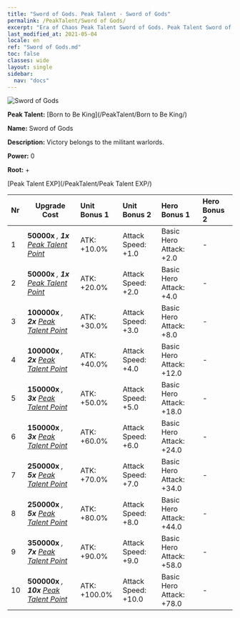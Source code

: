 ```yaml
---
title: "Sword of Gods. Peak Talent - Sword of Gods"
permalink: /PeakTalent/Sword of Gods/
excerpt: "Era of Chaos Peak Talent Sword of Gods. Peak Talent Sword of Gods. Sword of Gods"
last_modified_at: 2021-05-04
locale: en
ref: "Sword of Gods.md"
toc: false
classes: wide
layout: single
sidebar:
  nav: "docs"
---
```


  ![Sword of Gods](/images/pt/talent_4501.png)

  **Peak Talent:** [Born to Be King](/PeakTalent/Born to Be King/)

  **Name:** Sword of Gods

  **Description:** Victory belongs to the militant warlords.

  **Power:** 0

  **Root:** +

  [Peak Talent EXP](/PeakTalent/Peak Talent EXP/)

  | Nr | Upgrade Cost | Unit Bonus 1 | Unit Bonus 2 | Hero Bonus 1 | Hero Bonus 2 |
  |:---|--------------|:-------------|:-------------|:-------------|:-------------|
  | 1 |  **50000x** <i class="fas fa-coins"/>, **1x** [Peak Talent Point](/Items/con_934/) | ATK: +10.0% | Attack Speed: +1.0 | Basic Hero Attack: +2.0 | - |
  | 2 |  **50000x** <i class="fas fa-coins"/>, **1x** [Peak Talent Point](/Items/con_934/) | ATK: +20.0% | Attack Speed: +2.0 | Basic Hero Attack: +4.0 | - |
  | 3 |  **100000x** <i class="fas fa-coins"/>, **2x** [Peak Talent Point](/Items/con_934/) | ATK: +30.0% | Attack Speed: +3.0 | Basic Hero Attack: +8.0 | - |
  | 4 |  **100000x** <i class="fas fa-coins"/>, **2x** [Peak Talent Point](/Items/con_934/) | ATK: +40.0% | Attack Speed: +4.0 | Basic Hero Attack: +12.0 | - |
  | 5 |  **150000x** <i class="fas fa-coins"/>, **3x** [Peak Talent Point](/Items/con_934/) | ATK: +50.0% | Attack Speed: +5.0 | Basic Hero Attack: +18.0 | - |
  | 6 |  **150000x** <i class="fas fa-coins"/>, **3x** [Peak Talent Point](/Items/con_934/) | ATK: +60.0% | Attack Speed: +6.0 | Basic Hero Attack: +24.0 | - |
  | 7 |  **250000x** <i class="fas fa-coins"/>, **5x** [Peak Talent Point](/Items/con_934/) | ATK: +70.0% | Attack Speed: +7.0 | Basic Hero Attack: +34.0 | - |
  | 8 |  **250000x** <i class="fas fa-coins"/>, **5x** [Peak Talent Point](/Items/con_934/) | ATK: +80.0% | Attack Speed: +8.0 | Basic Hero Attack: +44.0 | - |
  | 9 |  **350000x** <i class="fas fa-coins"/>, **7x** [Peak Talent Point](/Items/con_934/) | ATK: +90.0% | Attack Speed: +9.0 | Basic Hero Attack: +58.0 | - |
  | 10 |  **500000x** <i class="fas fa-coins"/>, **10x** [Peak Talent Point](/Items/con_934/) | ATK: +100.0% | Attack Speed: +10.0 | Basic Hero Attack: +78.0 | - |

